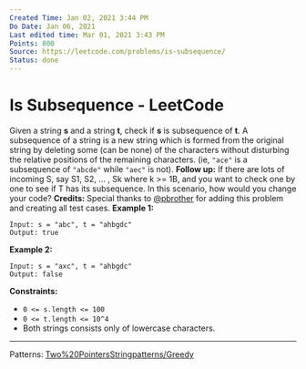 ```yaml
---
Created Time: Jan 02, 2021 3:44 PM
Do Date: Jan 06, 2021
Last edited time: Mar 01, 2021 3:43 PM
Points: 800
Source: https://leetcode.com/problems/is-subsequence/
Status: done
---
```


# Is Subsequence - LeetCode

Given a string **s** and a string **t**, check if **s** is subsequence of **t**.
A subsequence of a string is a new string which is formed from the original string by deleting some (can be none) of the characters without disturbing the relative positions of the remaining characters. (ie, `"ace"` is a subsequence of `"abcde"` while `"aec"` is not).
**Follow up:**
 If there are lots of incoming S, say S1, S2, ... , Sk where k >= 1B, and you want to check one by one to see if T has its subsequence. In this scenario, how would you change your code?
**Credits:**
 Special thanks to [@pbrother](https://leetcode.com/pbrother/) for adding this problem and creating all test cases.
**Example 1:**
```
Input: s = "abc", t = "ahbgdc"
Output: true
```
**Example 2:**
```
Input: s = "axc", t = "ahbgdc"
Output: false
```
**Constraints:**
- `0 <= s.length <= 100`
- `0 <= t.length <= 10^4`
- Both strings consists only of lowercase characters.
---
Patterns: [Two%20Pointers](Two%20Pointers.md)[String](String)[patterns/Greedy](patterns/Greedy.md)